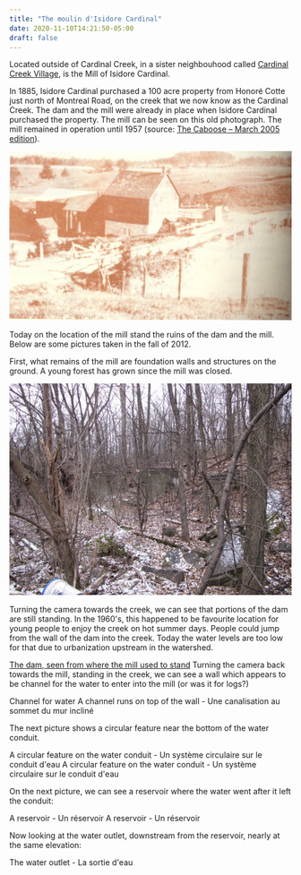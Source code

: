 ```yaml
---
title: "The moulin d'Isidore Cardinal"
date: 2020-11-10T14:21:50-05:00
draft: false
---
```


Located outside of Cardinal Creek, in a sister neighbouhood called
[Cardinal Creek Village](https://www.cardinalcreekvillage.org/), is the Mill of Isidore Cardinal.

In 1885, Isidore Cardinal purchased a 100 acre property from Honoré Cotte just north of Montreal Road,
on the creek that we now know as the Cardinal Creek.
The dam and the mill were already in place when Isidore Cardinal purchased the property.
The mill can be seen on this old photograph.
The mill remained in operation until 1957 (source: [The Caboose – March 2005 edition](https://cths.ca/wp-content/uploads/2017/06/The-Caboose-March-2005.pdf)).

![The mill of Isidore Cardinal](CardinalMill-small.png "The mill of Isidore Cardinal")

Today on the location of the mill stand the ruins of the dam and the mill. Below are some pictures taken in the fall of 2012.

First, what remains of the mill are foundation walls and structures on the ground. A young forest has grown since the mill was closed.

![The Cardinal Mill ruins](IMG_4128-small.JPG "The Cardinal Mill ruins")

Turning the camera towards the creek, we can see that portions of the dam are still standing.
In the 1960's, this happened to be favourite location for young people to enjoy the creek on hot summer days.
People could jump from the wall of the dam into the creek.
Today the water levels are too low for that due to urbanization upstream in the watershed.

[The dam, seen from where the mill used to stand](IMG_4107-small.JPG "The dam, seen from where the mill used to stand")
Turning the camera back towards the mill, standing in the creek, we can see a wall which appears to be channel for the water to enter into the mill (or was it for logs?)

Channel for water
A channel runs on top of the wall - Une canalisation au sommet du mur incliné

The next picture shows a circular feature near the bottom of the water conduit.

A circular feature on the water conduit - Un système circulaire sur le conduit d'eau
A circular feature on the water conduit - Un système circulaire sur le conduit d'eau

On the next picture, we can see a reservoir where the water went after it left the conduit:

A reservoir - Un réservoir
A reservoir - Un réservoir

Now looking at the water outlet, downstream from the reservoir, nearly at the same elevation:

The water outlet - La sortie d'eau
